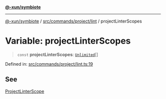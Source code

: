 [**@-xun/symbiote**](../../../../../README.md)

***

[@-xun/symbiote](../../../../../README.md) / [src/commands/project/lint](../README.md) / projectLinterScopes

# Variable: projectLinterScopes

> `const` **projectLinterScopes**: [`Unlimited`](../../../../configure/enumerations/UnlimitedGlobalScope.md#unlimited)[]

Defined in: [src/commands/project/lint.ts:19](https://github.com/Xunnamius/symbiote/blob/75014db0d306eae609fdd593e692bde4e3ec6d31/src/commands/project/lint.ts#L19)

## See

[ProjectLinterScope](../../../../configure/enumerations/UnlimitedGlobalScope.md)

